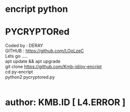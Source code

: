 # encript python
# PYCRYPTORed
Coded by : DERAY <br>
GITHUB   : https://github.com/LOoLzeC<br>
Lets go .....<br>
apt update && apt upgrade<br>
git clone https://github.com/Kmb-id/py-encript<br>
cd py-encript<br>
python2 pycryptored.py<br>
<br>
# author: KMB.ID [ L4.ERROR ]

